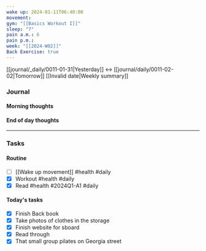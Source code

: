 ```yaml
---
wake up: 2024-01-11T06:40:00
movement: 
gym: "[[Basics Workout I]]"
sleep: "7"
pain a.m.: 6
pain p.m.: 
week: "[[2024-W02]]"
Back Exercise: true
---
```

[[journal/_daily/0011-01-31|Yesterday]] <-> [[journal/daily/0011-02-02|Tomorrow]]
[[Invalid date|Weekly summary]]
### Journal
#### Morning thoughts



#### End of day thoughts




-----
### Tasks 

#### Routine

- [ ] [[Wake up movement]] #health #daily
- [x] Workout #health #daily 
- [x] Read #health #2024Q1-A1 #daily

#### Today's tasks

- [x] Finish Back book
- [x] Take photos of clothes in the storage
- [x] Finish website for sboard
- [x] Read through
- [x] That small group pilates on Georgia street